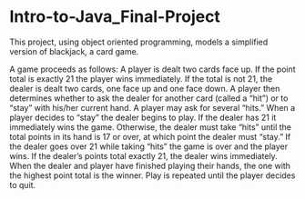 # Intro-to-Java_Final-Project
This project, using object oriented programming, models a simplified version of blackjack, a card game. 

A game proceeds as follows: A player is dealt two cards face up. 
If the point total is exactly 21 the player wins immediately. 
If the total is not 21, the dealer is dealt two cards, one face up and one face down. 
A player then determines whether to ask the dealer for another card (called a “hit”) or to “stay” with his/her current hand. 
A player may ask for several “hits.” When a player decides to “stay” the dealer begins to play. 
If the dealer has 21 it immediately wins the game. 
Otherwise, the dealer must take “hits” until the total points in its hand is 17 or over, at which point the dealer must “stay.” 
If the dealer goes over 21 while taking “hits” the game is over and the player wins. 
If the dealer’s points total exactly 21, the dealer wins immediately. 
When the dealer and player have finished playing their hands, the one with the highest point total is the winner. 
Play is repeated until the player decides to quit. 
